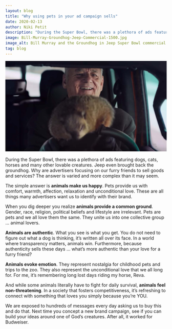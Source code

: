 ```yaml
---
layout: blog
title: "Why using pets in your ad campaign sells"
date: 2020-02-13
author: Niki Petit
description: "During the Super Bowl, there was a plethora of ads featuring dogs, cats, horses and many other lovable creatures. Jeep even brought back the groundhog. Why are advertisers focusing on our furry friends to sell goods and services?"
image: Bill-Murray-Groundhog-Jeep-Commercial-1500.jpg
image_alt: Bill Murray and the Groundhog in Jeep Super Bowl commercial
tag: blog
---
```


![Bill Murray and the Groundhog in Jeep Super Bowl commercial](Bill-Murray-Groundhog-Jeep-Commercial-1500.jpg)

During the Super Bowl, there was a plethora of ads featuring dogs, cats, horses and many other lovable creatures. Jeep even brought back the groundhog. Why are advertisers focusing on our furry friends to sell goods and services? The answer is varied and more complex than it may seem.

The simple answer is **animals make us happy**. Pets provide us with comfort, warmth, affection, relaxation and unconditional love. These are all things many advertisers want us to identify with their brand.

When you dig deeper you realize **animals provide a common ground**. Gender, race, religion, political beliefs and lifestyle are irrelevant. Pets are pets and we all love them the same. They unite us into one collective group … animal lovers.

**Animals are authentic**. What you see is what you get. You do not need to figure out what a dog is thinking, it’s written all over its face. In a world where transparency matters, animals win. Furthermore, because authenticity sells these days … what’s more authentic than your love for a furry friend?

**Animals evoke emotion**. They represent nostalgia for childhood pets and trips to the zoo. They also represent the unconditional love that we all long for. For me, it’s remembering long lost days riding my horse, Reva.

And while some animals literally have to fight for daily survival, **animals feel non-threatening**. In a society that fosters competitiveness, it’s refreshing to connect with something that loves you simply because you’re YOU.

We are exposed to hundreds of messages every day asking us to buy this and do that. Next time you concept a new brand campaign, see if you can build your ideas around one of God’s creatures. After all, it worked for Budweiser.
